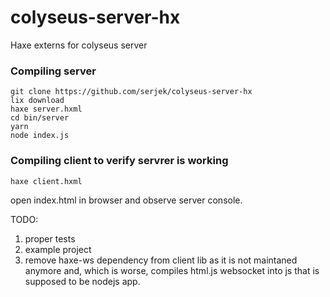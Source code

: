 # colyseus-server-hx
Haxe externs for colyseus server

### Compiling server

```
git clone https://github.com/serjek/colyseus-server-hx
lix download
haxe server.hxml
cd bin/server
yarn
node index.js
```

### Compiling client to verify servrer is working

```
haxe client.hxml
```
open index.html in browser and observe server console.

TODO:
1. proper tests
2. example project
3. remove haxe-ws dependency from client lib as it is not maintaned anymore and, which is worse, compiles html.js websocket into js that is supposed to be nodejs app.